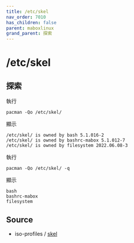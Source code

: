 ```yaml
---
title: /etc/skel
nav_order: 7010
has_children: false
parent: maboxlinux
grand_parent: 探索
---
```



# /etc/skel


## 探索

執行

```
pacman -Qo /etc/skel/
```

顯示

```
/etc/skel/ is owned by bash 5.1.016-2
/etc/skel/ is owned by bashrc-mabox 5.1.012-7
/etc/skel/ is owned by filesystem 2022.06.08-3
```


執行

```
pacman -Qo /etc/skel/ -q
```

顯示

```
bash
bashrc-mabox
filesystem
```

## Source

* iso-profiles / [skel](https://git.maboxlinux.org/Mabox/iso-profiles/src/branch/master/mabox-linux/desktop-overlay/etc/skel)
